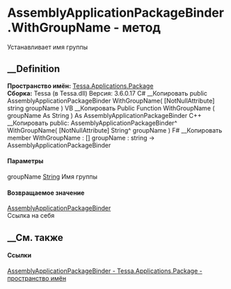 # AssemblyApplicationPackageBinder.WithGroupName - метод
Устанавливает имя группы
## __Definition
 **Пространство имён:**
[Tessa.Applications.Package](N_Tessa_Applications_Package.htm)  
 **Сборка:** Tessa (в Tessa.dll) Версия: 3.6.0.17
C# __Копировать
     public AssemblyApplicationPackageBinder WithGroupName(
    	[NotNullAttribute] string groupName
    )
VB __Копировать
     Public Function WithGroupName ( 
    	<NotNullAttribute> groupName As String
    ) As AssemblyApplicationPackageBinder
C++ __Копировать
     public:
    AssemblyApplicationPackageBinder^ WithGroupName(
    	[NotNullAttribute] String^ groupName
    )
F# __Копировать
     member WithGroupName : 
            [<NotNullAttribute>] groupName : string -> AssemblyApplicationPackageBinder 
#### Параметры
groupName [String](https://learn.microsoft.com/dotnet/api/system.string)
    Имя группы
#### Возвращаемое значение
[AssemblyApplicationPackageBinder](T_Tessa_Applications_Package_AssemblyApplicationPackageBinder.htm)  
Ссылка на себя
##  __См. также
#### Ссылки
[AssemblyApplicationPackageBinder -
](T_Tessa_Applications_Package_AssemblyApplicationPackageBinder.htm)
[Tessa.Applications.Package - пространство
имён](N_Tessa_Applications_Package.htm)
